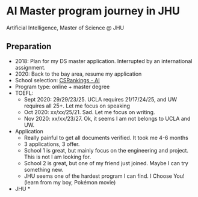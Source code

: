 # AI Master program journey in JHU
Artificial Intelligence, Master of Science @ JHU

## Preparation
* 2018: Plan for my DS master application. Interrupted by an international assignment. 
* 2020: Back to the bay area, resume my application
* School selection: [CSRankings - AI](http://csrankings.org/#/index?ai&vision&mlmining&nlp&ir&us)
* Program type: online + master degree
* TOEFL: 
  * Sept 2020: 29/29/23/25. UCLA requires 21/17/24/25, and UW requires all 25+. Let me focus on speaking
  * Oct 2020: xx/xx/25/21. Sad. Let me focus on writing. 
  * Nov 2020: xx/xx/23/27. Ok, it seems I am not belongs to UCLA and UW. 
* Application
  * Really painful to get all documents verified. It took me 4-6 months
  * 3 applications, 3 offer. 
  * School 1 is great, but mainly focus on the engineering and project. This is not I am looking for. 
  * School 2 is great, but one of my friend just joined. Maybe I can try something new. 
  * JHU seems one of the hardest program I can find. I Choose You!(learn from my boy, Pokémon movie)
* JHU
  *
